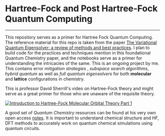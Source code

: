 # Hartree-Fock and Post Hartree-Fock Quantum Computing
---
This repository serves as a primer for Hartree Fock Quantum Computing. The reference material for this repo is taken from the paper [The Variational Quantum Eigensolver: a review of methods and best practices](https://arxiv.org/abs/2111.05176). I plan to build code for the practices and techniques mention in this foundational Quantum Chemistry paper, and the notebooks serve as a primer for understanding the intricacies of the same. This is an ongoing project by me. This contains error *mitigation strategies* , *subspace search algorithms*, *hybrid quantum* as well as *full quantum eigensolvers* for both **molecular** and **lattice** configurations in chemistry.

This is professor David Sherrill's video on Hartree-Fock theory and might serve as a great primer for those who are unaware of the requisite theory.

[![Introduction to Hartree-Fock Molecular Orbital Theory Part 1](https://img.youtube.com/vi/qcYxyP_SDLU/0.jpg)](https://www.youtube.com/watch?v=qcYxyP_SDLU&list=PLFYoDkTAQWKBarFNED2smakjXwK5hkUrP&index=13)

A good set of *Quantum Chemistry* resources can be found at his very own open access [notes](http://vergil.chemistry.gatech.edu/notes/). It is important to understand chemical structure and HF, DFT methods to accurately work on quantum chemical simulations using quantum circuits.
